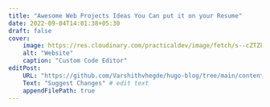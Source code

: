```yaml
---
title: "Awesome Web Projects Ideas You Can put it on your Resume"
date: 2022-09-04T14:01:38+05:30
draft: false
cover: 
    image: https://res.cloudinary.com/practicaldev/image/fetch/s--cZTZkaov--/c_imagga_scale,f_auto,fl_progressive,h_420,q_auto,w_1000/https://dev-to-uploads.s3.amazonaws.com/uploads/articles/q9xabpbas9i9n1qhntz3.png
    alt: "Website"
    caption: "Custom Code Editor"
editPost:
    URL: "https://github.com/Varshithvhegde/hugo-blog/tree/main/content"
    Text: "Suggest Changes" # edit text
    appendFilePath: true
---
```


